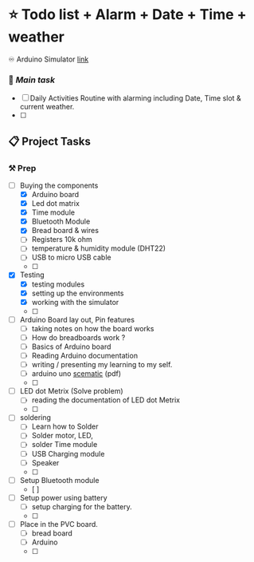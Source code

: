 # ⭐ Todo list + Alarm + Date + Time + weather

♾️ Arduino Simulator [link](https://wokwi.com/projects/new/arduino-uno)

### 🚩 *Main task*
- [ ] Daily Activities Routine with alarming including Date, Time slot & current weather.
- [ ] 

## 📋 Project Tasks 
### ⚒️ Prep
- [ ] Buying the components
	- [x] Arduino board
	- [x] Led dot matrix
	- [x] Time module
	- [x] Bluetooth Module 
	- [x] Bread board & wires
	- [ ] Registers 10k ohm
	- [ ] temperature & humidity module (DHT22)
	- [ ] USB to micro USB cable 
	- [ ] 
- [x] Testing 
	- [x] testing modules
	- [x] setting up the environments
	- [x] working with the simulator
	- [ ] 
- [ ] Arduino Board lay out, Pin features
	- [ ] taking notes on how the board works
	- [ ] How do breadboards work ?
	- [ ] Basics of Arduino board
	- [ ] Reading Arduino documentation 
	- [ ] writing / presenting my learning to my self.
	- [ ] arduino uno [scematic](https://www.arduino.cc/en/uploads/Main/arduino-uno-schematic.pdf) (pdf)
	- [ ] 
- [ ] LED dot Metrix (Solve problem)
	- [ ] reading the documentation of LED dot Metrix
	- [ ] 
- [ ] soldering 
	- [ ] Learn how to Solder
	- [ ] Solder motor, LED, 
	- [ ] solder Time module
	- [ ] USB Charging module
	- [ ] Speaker
	- [ ] 
- [ ] Setup Bluetooth module
	- [ ] 
- [ ] Setup power using battery
	- [ ] setup charging for the battery.
	- [ ] 
- [ ] Place in the PVC board.
	- [ ] bread board
	- [ ] Arduino
	- [ ] 


